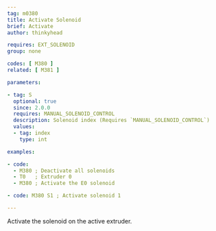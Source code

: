 ```yaml
---
tag: m0380
title: Activate Solenoid
brief: Activate
author: thinkyhead

requires: EXT_SOLENOID
group: none

codes: [ M380 ]
related: [ M381 ]

parameters:

- tag: S
  optional: true
  since: 2.0.0
  requires: MANUAL_SOLENOID_CONTROL
  description: Solenoid index (Requires `MANUAL_SOLENOID_CONTROL`)
  values:
  - tag: index
    type: int

examples:

- code:
  - M380 ; Deactivate all solenoids
  - T0   ; Extruder 0
  - M380 ; Activate the E0 solenoid

- code: M380 S1 ; Activate solenoid 1

---
```


Activate the solenoid on the active extruder.

